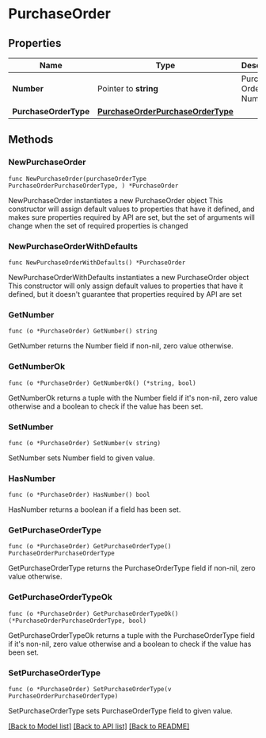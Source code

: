 # PurchaseOrder

## Properties

Name | Type | Description | Notes
------------ | ------------- | ------------- | -------------
**Number** | Pointer to **string** | Purchase Order Number | [optional] 
**PurchaseOrderType** | [**PurchaseOrderPurchaseOrderType**](PurchaseOrderPurchaseOrderType.md) |  | 

## Methods

### NewPurchaseOrder

`func NewPurchaseOrder(purchaseOrderType PurchaseOrderPurchaseOrderType, ) *PurchaseOrder`

NewPurchaseOrder instantiates a new PurchaseOrder object
This constructor will assign default values to properties that have it defined,
and makes sure properties required by API are set, but the set of arguments
will change when the set of required properties is changed

### NewPurchaseOrderWithDefaults

`func NewPurchaseOrderWithDefaults() *PurchaseOrder`

NewPurchaseOrderWithDefaults instantiates a new PurchaseOrder object
This constructor will only assign default values to properties that have it defined,
but it doesn't guarantee that properties required by API are set

### GetNumber

`func (o *PurchaseOrder) GetNumber() string`

GetNumber returns the Number field if non-nil, zero value otherwise.

### GetNumberOk

`func (o *PurchaseOrder) GetNumberOk() (*string, bool)`

GetNumberOk returns a tuple with the Number field if it's non-nil, zero value otherwise
and a boolean to check if the value has been set.

### SetNumber

`func (o *PurchaseOrder) SetNumber(v string)`

SetNumber sets Number field to given value.

### HasNumber

`func (o *PurchaseOrder) HasNumber() bool`

HasNumber returns a boolean if a field has been set.

### GetPurchaseOrderType

`func (o *PurchaseOrder) GetPurchaseOrderType() PurchaseOrderPurchaseOrderType`

GetPurchaseOrderType returns the PurchaseOrderType field if non-nil, zero value otherwise.

### GetPurchaseOrderTypeOk

`func (o *PurchaseOrder) GetPurchaseOrderTypeOk() (*PurchaseOrderPurchaseOrderType, bool)`

GetPurchaseOrderTypeOk returns a tuple with the PurchaseOrderType field if it's non-nil, zero value otherwise
and a boolean to check if the value has been set.

### SetPurchaseOrderType

`func (o *PurchaseOrder) SetPurchaseOrderType(v PurchaseOrderPurchaseOrderType)`

SetPurchaseOrderType sets PurchaseOrderType field to given value.



[[Back to Model list]](../README.md#documentation-for-models) [[Back to API list]](../README.md#documentation-for-api-endpoints) [[Back to README]](../README.md)


